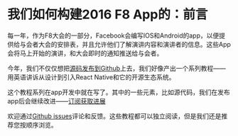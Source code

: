 
# 我们如何构建2016 F8 App的：前言

每一年，作为F8大会的一部分，Facebook会编写IOS和Android的app，以便提供给与会者大会的安排表，并且允许他们了解演讲内容和演讲者的信息。这些App会将马上开始的演讲，和大会即时的通知推送给与会者。

今年，我们不仅仅想把[源码发布到Github](https://github.com/fbsamples/f8app/)上去，我们好像产出一个系列教程——用英语讲诉从设计到引入React Native和它的开源生态系统。

这个教程系列在app开发中就在写了。其中的一些元素，比如源代码，我们在发布app后会继续改进——[订阅获取进展](http://makeitopen.com/feed)

欢迎通过[Github issues](https://github.com/facebook/makeitopen/issues)评论和反馈。这些教程都可以独立阅读，但是我们还是推荐您按顺序浏览。

